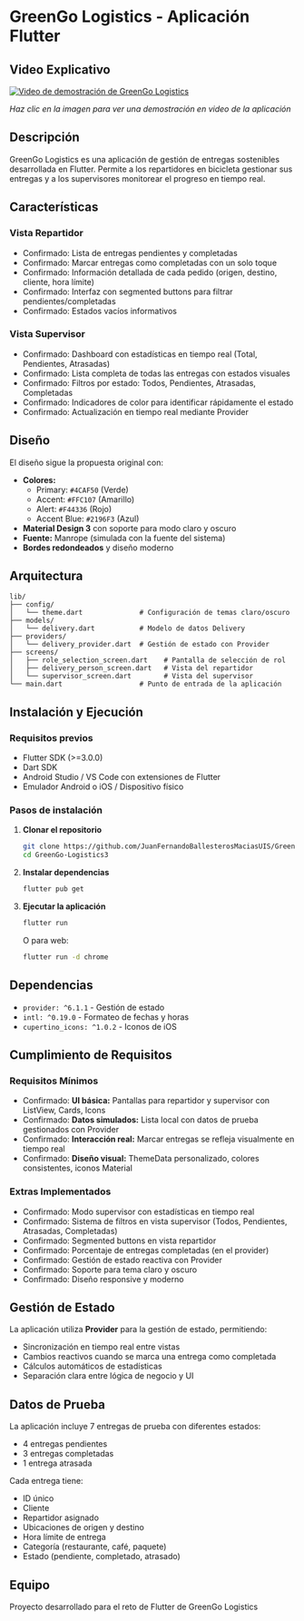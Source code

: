 # GreenGo Logistics - Aplicación Flutter

## Video Explicativo

[![Video de demostración de GreenGo Logistics](https://img.youtube.com/vi/VIDEO_ID/0.jpg)](https://www.youtube.com/watch?v=VIDEO_ID)

*Haz clic en la imagen para ver una demostración en video de la aplicación*

## Descripción

GreenGo Logistics es una aplicación de gestión de entregas sostenibles desarrollada en Flutter. Permite a los repartidores en bicicleta gestionar sus entregas y a los supervisores monitorear el progreso en tiempo real.

## Características

### Vista Repartidor
- Confirmado: Lista de entregas pendientes y completadas
- Confirmado: Marcar entregas como completadas con un solo toque
- Confirmado: Información detallada de cada pedido (origen, destino, cliente, hora límite)
- Confirmado: Interfaz con segmented buttons para filtrar pendientes/completadas
- Confirmado: Estados vacíos informativos

### Vista Supervisor
- Confirmado: Dashboard con estadísticas en tiempo real (Total, Pendientes, Atrasadas)
- Confirmado: Lista completa de todas las entregas con estados visuales
- Confirmado: Filtros por estado: Todos, Pendientes, Atrasadas, Completadas
- Confirmado: Indicadores de color para identificar rápidamente el estado
- Confirmado: Actualización en tiempo real mediante Provider

## Diseño

El diseño sigue la propuesta original con:
- **Colores:**
  - Primary: `#4CAF50` (Verde)
  - Accent: `#FFC107` (Amarillo)
  - Alert: `#F44336` (Rojo)
  - Accent Blue: `#2196F3` (Azul)
- **Material Design 3** con soporte para modo claro y oscuro
- **Fuente:** Manrope (simulada con la fuente del sistema)
- **Bordes redondeados** y diseño moderno

## Arquitectura

```
lib/
├── config/
│   └── theme.dart              # Configuración de temas claro/oscuro
├── models/
│   └── delivery.dart           # Modelo de datos Delivery
├── providers/
│   └── delivery_provider.dart  # Gestión de estado con Provider
├── screens/
│   ├── role_selection_screen.dart    # Pantalla de selección de rol
│   ├── delivery_person_screen.dart   # Vista del repartidor
│   └── supervisor_screen.dart        # Vista del supervisor
└── main.dart                   # Punto de entrada de la aplicación
```

## Instalación y Ejecución

### Requisitos previos
- Flutter SDK (>=3.0.0)
- Dart SDK
- Android Studio / VS Code con extensiones de Flutter
- Emulador Android o iOS / Dispositivo físico

### Pasos de instalación

1. **Clonar el repositorio**
   ```bash
   git clone https://github.com/JuanFernandoBallesterosMaciasUIS/GreenGo-Logistics3.git
   cd GreenGo-Logistics3
   ```

2. **Instalar dependencias**
   ```bash
   flutter pub get
   ```

3. **Ejecutar la aplicación**
   ```bash
   flutter run
   ```

   O para web:
   ```bash
   flutter run -d chrome
   ```

## Dependencias

- `provider: ^6.1.1` - Gestión de estado
- `intl: ^0.19.0` - Formateo de fechas y horas
- `cupertino_icons: ^1.0.2` - Iconos de iOS

## Cumplimiento de Requisitos

### Requisitos Mínimos
- Confirmado: **UI básica:** Pantallas para repartidor y supervisor con ListView, Cards, Icons
- Confirmado: **Datos simulados:** Lista local con datos de prueba gestionados con Provider
- Confirmado: **Interacción real:** Marcar entregas se refleja visualmente en tiempo real
- Confirmado: **Diseño visual:** ThemeData personalizado, colores consistentes, iconos Material

### Extras Implementados
- Confirmado: Modo supervisor con estadísticas en tiempo real
- Confirmado: Sistema de filtros en vista supervisor (Todos, Pendientes, Atrasadas, Completadas)
- Confirmado: Segmented buttons en vista repartidor
- Confirmado: Porcentaje de entregas completadas (en el provider)
- Confirmado: Gestión de estado reactiva con Provider
- Confirmado: Soporte para tema claro y oscuro
- Confirmado: Diseño responsive y moderno

## Gestión de Estado

La aplicación utiliza **Provider** para la gestión de estado, permitiendo:
- Sincronización en tiempo real entre vistas
- Cambios reactivos cuando se marca una entrega como completada
- Cálculos automáticos de estadísticas
- Separación clara entre lógica de negocio y UI

## Datos de Prueba

La aplicación incluye 7 entregas de prueba con diferentes estados:
- 4 entregas pendientes
- 3 entregas completadas
- 1 entrega atrasada

Cada entrega tiene:
- ID único
- Cliente
- Repartidor asignado
- Ubicaciones de origen y destino
- Hora límite de entrega
- Categoría (restaurante, café, paquete)
- Estado (pendiente, completado, atrasado)

## Equipo

Proyecto desarrollado para el reto de Flutter de GreenGo Logistics